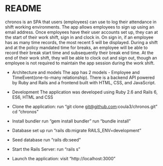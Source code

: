 # README

chronos is an SPA that users (employees) can use to log their attendance in shift working environments. The app allows employees to sign up using an email address. Once employees have their user accounts set up,  they can at the start of their work shift, sign in and clock in. On sign in, if an employee has as many time records, the most recent 5 will be displayed. During a shift and at the policy mandated time for breaks, an employee will be able to record their break start time and subsequently their break end time. At the end of their work shift, they will be able to clock out and sign out, though an employee is not required to maintain the app session during the work shift.

 
- Architecture and models
The app has 2 models - Employee and TimeEvent(one-to-many relationship).
There is a backend API powered by Ruby and Rails and a frontend built with HTML, CSS, and JavaScript.
 
- Development
The application was developed using Ruby 2.6 and Rails 6, ES6, HTML and CSS
 
- Clone the application:
run “git clone git@github.com:coula3/chronos.git”
cd “chronos”
 
- Install bundler
run “gem install bundler”
run “bundle install”
 
- Database set up 
run “rails db:migrate RAILS_ENV=development”

- Seed database
run “rails db:seed”
 
- Start the Rails Server:
run “rails s”
 
- Launch the application:
visit “http://localhost:3000”